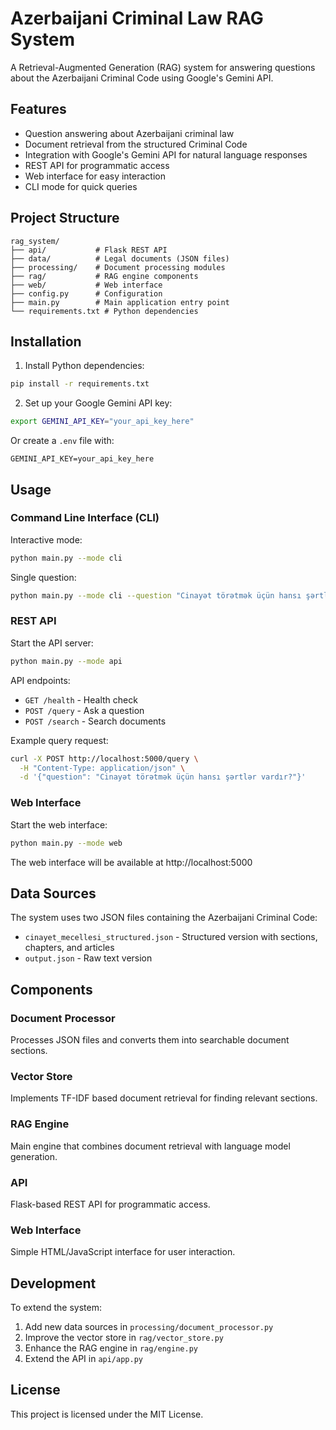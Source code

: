 # Azerbaijani Criminal Law RAG System

A Retrieval-Augmented Generation (RAG) system for answering questions about the Azerbaijani Criminal Code using Google's Gemini API.

## Features

- Question answering about Azerbaijani criminal law
- Document retrieval from the structured Criminal Code
- Integration with Google's Gemini API for natural language responses
- REST API for programmatic access
- Web interface for easy interaction
- CLI mode for quick queries

## Project Structure

```
rag_system/
├── api/           # Flask REST API
├── data/          # Legal documents (JSON files)
├── processing/    # Document processing modules
├── rag/           # RAG engine components
├── web/           # Web interface
├── config.py      # Configuration
├── main.py        # Main application entry point
└── requirements.txt # Python dependencies
```

## Installation

1. Install Python dependencies:
```bash
pip install -r requirements.txt
```

2. Set up your Google Gemini API key:
```bash
export GEMINI_API_KEY="your_api_key_here"
```
Or create a `.env` file with:
```
GEMINI_API_KEY=your_api_key_here
```

## Usage

### Command Line Interface (CLI)

Interactive mode:
```bash
python main.py --mode cli
```

Single question:
```bash
python main.py --mode cli --question "Cinayət törətmək üçün hansı şərtlər vardır?"
```

### REST API

Start the API server:
```bash
python main.py --mode api
```

API endpoints:
- `GET /health` - Health check
- `POST /query` - Ask a question
- `POST /search` - Search documents

Example query request:
```bash
curl -X POST http://localhost:5000/query \
  -H "Content-Type: application/json" \
  -d '{"question": "Cinayət törətmək üçün hansı şərtlər vardır?"}'
```

### Web Interface

Start the web interface:
```bash
python main.py --mode web
```

The web interface will be available at http://localhost:5000

## Data Sources

The system uses two JSON files containing the Azerbaijani Criminal Code:
- `cinayet_mecellesi_structured.json` - Structured version with sections, chapters, and articles
- `output.json` - Raw text version

## Components

### Document Processor
Processes JSON files and converts them into searchable document sections.

### Vector Store
Implements TF-IDF based document retrieval for finding relevant sections.

### RAG Engine
Main engine that combines document retrieval with language model generation.

### API
Flask-based REST API for programmatic access.

### Web Interface
Simple HTML/JavaScript interface for user interaction.

## Development

To extend the system:

1. Add new data sources in `processing/document_processor.py`
2. Improve the vector store in `rag/vector_store.py`
3. Enhance the RAG engine in `rag/engine.py`
4. Extend the API in `api/app.py`

## License

This project is licensed under the MIT License.
